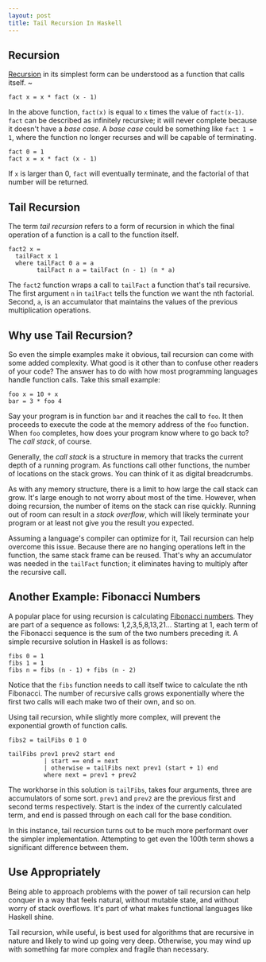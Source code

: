 ```yaml
---
layout: post
title: Tail Recursion In Haskell
---
```


[recursion]: http://en.wikipedia.org/wiki/Recursion_(computer_science)
Recursion
---

[Recursion][recursion] in its simplest form can be understood as a function that calls
itself. ~

    fact x = x * fact (x - 1)


In the above function, `fact(x)` is equal to `x` times the value of `fact(x-1)`.
`fact` can be described as infinitely recursive; it will never complete because
it doesn't have a *base case*. A *base case* could be something like `fact 1 =
1`, where the function no longer recurses and will be capable of terminating.

    fact 0 = 1
    fact x = x * fact (x - 1)

If `x` is larger than 0, `fact` will eventually terminate, and the factorial of
that number will be returned.

Tail Recursion
---

The term *tail recursion* refers to a form of recursion in which the final
operation of a function is a call to the function itself.

    fact2 x =
      tailFact x 1
      where tailFact 0 a = a
            tailFact n a = tailFact (n - 1) (n * a)

The `fact2` function wraps a call to `tailFact` a function that's tail
recursive. The first argument `n` in `tailFact` tells the function we want the
nth factorial. Second, `a`, is an accumulator that maintains the values of the
previous multiplication operations.

Why use Tail Recursion?
---

So even the simple examples make it obvious, tail recursion can come with some
added complexity. What good is it other than to confuse other readers of your
code? The answer has to do with how most programming languages handle function
calls. Take this small example:

    foo x = 10 + x 
    bar = 3 * foo 4

Say your program is in function `bar` and it reaches the call to `foo`. It then
proceeds to execute the code at the memory address of the `foo` function. When
`foo` completes, how does your program know where to go back to? The *call
stack*, of course.

Generally, the *call stack* is a structure in memory that tracks the current
depth of a running program. As functions call other functions, the number of
locations on the stack grows. You can think of it as digital breadcrumbs.

As with any memory structure, there is a limit to how large the call stack can
grow. It's large enough to not worry about most of the time. However, when doing
recursion, the number of items on the stack can rise quickly. Running out of
room can result in a *stack overflow*, which will likely terminate your program
or at least not give you the result you expected.

Assuming a language's compiler can optimize for it, Tail recursion can help
overcome this issue. Because there are no hanging operations left in the
function, the same stack frame can be reused. That's why an accumulator was
needed in the `tailFact` function; it eliminates having to multiply after the
recursive call.

Another Example: Fibonacci Numbers
---

A popular place for using recursion is calculating [Fibonacci numbers][fib].
They are part of a sequence as follows: 1,2,3,5,8,13,21... Starting at 1, each
term of the Fibonacci sequence is the sum of the two numbers preceding it. A
simple recursive solution in Haskell is as follows:

    fibs 0 = 1
    fibs 1 = 1
    fibs n = fibs (n - 1) + fibs (n - 2)

Notice that the `fibs` function needs to call itself twice to calculate the nth
Fibonacci. The number of recursive calls grows exponentially where the first two
calls will each make two of their own, and so on.

Using tail recursion, while slightly more complex, will prevent the exponential
growth of function calls.

    fibs2 = tailFibs 0 1 0 

    tailFibs prev1 prev2 start end 
              | start == end = next
              | otherwise = tailFibs next prev1 (start + 1) end
              where next = prev1 + prev2

The workhorse in this solution is `tailFibs`, takes four arguments, three are
accumulators of some sort. `prev1` and `prev2` are the previous first and second
terms respectively. Start is the index of the currently calculated term, and end
is passed through on each call for the base condition.

In this instance, tail recursion turns out to be much more performant over the
simpler implementation. Attempting to get even the 100th term shows a
significant difference between them.

Use Appropriately
---

Being able to approach problems with the power of tail recursion can help
conquer in a way that feels natural, without mutable state, and without worry of
stack overflows. It's part of what makes functional languages like Haskell
shine.

Tail recursion, while useful, is best used for algorithms that are recursive in
nature and likely to wind up going very deep. Otherwise, you may wind up with
something far more complex and fragile than necessary.

[fib]: http://en.wikipedia.org/wiki/Fibonacci_number
